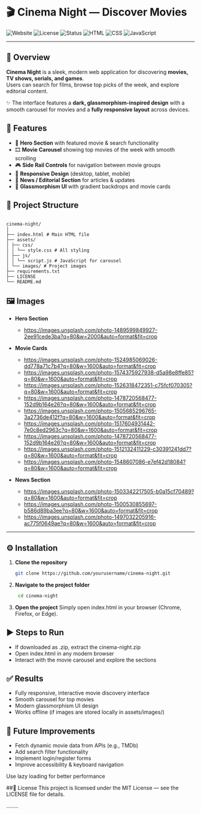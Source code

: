 # 🎬 Cinema Night — Discover Movies

![Website](https://img.shields.io/badge/Website-HTML_CSS_JS-blue)
![License](https://img.shields.io/badge/License-MIT-green)
![Status](https://img.shields.io/badge/Status-Completed-brightgreen)
![HTML](https://img.shields.io/badge/Code-HTML5-orange)
![CSS](https://img.shields.io/badge/Style-CSS3-blue)
![JavaScript](https://img.shields.io/badge/Logic-JavaScript-yellow)

---

## 📖 Overview
**Cinema Night** is a sleek, modern web application for discovering **movies, TV shows, serials, and games**.  
Users can search for films, browse top picks of the week, and explore editorial content.  

✨ The interface features a **dark, glassmorphism-inspired design** with a smooth carousel for movies and a **fully responsive layout** across devices.

## 🚀 Features
- 🎥 **Hero Section** with featured movie & search functionality  
- 🎞️ **Movie Carousel** showing top movies of the week with smooth scrolling  
- 🎮 **Side Rail Controls** for navigation between movie groups  
- 📱 **Responsive Design** (desktop, tablet, mobile)  
- 📰 **News / Editorial Section** for articles & updates  
- 🌌 **Glassmorphism UI** with gradient backdrops and movie cards  

## 📂 Project Structure

```

cinema-night/
│
├── index.html # Main HTML file
├── assets/
│ ├── css/
│ │ └── style.css # All styling
│ ├── js/
│ │ └── script.js # JavaScript for carousel
│ └── images/ # Project images
├── requirements.txt                                                
├── LICENSE 
└── README.md 

````

## 🖼️ Images
- **Hero Section**
  - https://images.unsplash.com/photo-1489599849927-2ee91cede3ba?q=80&w=2000&auto=format&fit=crop

- **Movie Cards**
  - https://images.unsplash.com/photo-1524985069026-dd778a71c7b4?q=80&w=1600&auto=format&fit=crop
  - https://images.unsplash.com/photo-1574375927938-d5a98e8ffe85?q=80&w=1600&auto=format&fit=crop
  - https://images.unsplash.com/photo-1526318472351-c75fcf070305?q=80&w=1600&auto=format&fit=crop
  - https://images.unsplash.com/photo-1478720568477-152d9b164e26?q=80&w=1600&auto=format&fit=crop
  - https://images.unsplash.com/photo-1505685296765-3a2736de412f?q=80&w=1600&auto=format&fit=crop
  - https://images.unsplash.com/photo-1517604931442-7e0c8ed2963c?q=80&w=1600&auto=format&fit=crop
  - https://images.unsplash.com/photo-1478720568477-152d9b164e26?q=80&w=1600&auto=format&fit=crop
  - https://images.unsplash.com/photo-1512132411229-c30391241dd7?q=80&w=1600&auto=format&fit=crop
  - https://images.unsplash.com/photo-1548607086-e7ef42d18084?q=80&w=1600&auto=format&fit=crop

- **News Section**
  - https://images.unsplash.com/photo-1503342217505-b0a15cf70489?q=80&w=1600&auto=format&fit=crop
  - https://images.unsplash.com/photo-1500530855697-b586d89ba3ee?q=80&w=1600&auto=format&fit=crop
  - https://images.unsplash.com/photo-1497032205916-ac775f0649ae?q=80&w=1600&auto=format&fit=crop

---

## ⚙️ Installation
1. **Clone the repository**
   ```bash
   git clone https://github.com/yourusername/cinema-night.git
   ```
2. **Navigate to the project folder**
   ```bash
    cd cinema-night
   ```
3. **Open the project**
    Simply open index.html in your browser (Chrome, Firefox, or Edge).

## ▶️ Steps to Run
- If downloaded as .zip, extract the cinema-night.zip
- Open index.html in any modern browser
- Interact with the movie carousel and explore the sections

## ✅ Results
- Fully responsive, interactive movie discovery interface
- Smooth carousel for top movies
- Modern glassmorphism UI design
- Works offline (if images are stored locally in assets/images/)

## 🔮 Future Improvements
- Fetch dynamic movie data from APIs (e.g., TMDb)
- Add search filter functionality
- Implement login/register forms
- Improve accessibility & keyboard navigation

Use lazy loading for better performance

##📜 License
This project is licensed under the MIT License — see the LICENSE file for details.

........

